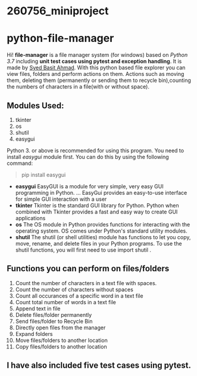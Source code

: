 # 260756_miniproject
# python-file-manager


Hi! **file-manager** is a file manager system (for windows) based on *Python 3.7* including **unit test cases using pytest and exception handling**. It is made by [Syed Basit Ahmad](https://github.com/syedbasitahmad). With this python based file explorer you can view files, folders and perform actions on them. Actions such as moving them, deleting them (permanently or sending them to recycle bin),counting the numbers of characters in a file(with or without space). 

## Modules Used:

1. tkinter
2. os
3. shutil
4. easygui

Python 3. or above is recommended for using this program.
You need to install *easygui* module first. You can do this by using the following command:

> pip install easygui

* **easygui** EasyGUI is a module for very simple, very easy GUI programming in Python. ... EasyGui provides an easy-to-use interface for simple GUI interaction with a user
* **tkinter** Tkinter is the standard GUI library for Python. Python when combined with Tkinter provides a fast and easy way to create GUI applications
* **os** The OS module in Python provides functions for interacting with the operating system. OS comes under Python's standard utility modules.
* **shutil** The shutil (or shell utilities) module has functions to let you copy, move, rename, and delete files in your Python programs. To use the shutil functions, you will first need to use import shutil .

## Functions you can perform on files/folders

 1. Count the number of characters in a text file with spaces.
 2. Count the number of characters without spaces
 3. Count all occurances of a specific word in a text file
 5. Count total number of words in a text file
 6. Append text in file
 7. Delete files/folder permanently
 8. Send files/folder to Recycle Bin
 9. Directly open files from the manager
 10. Expand folders
 11. Move files/folders to another location
 12. Copy files/folders to another location
 
 ## I have also included five test cases using pytest.
 
